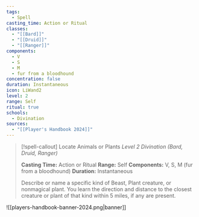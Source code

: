 ```yaml
---
tags:
  - Spell
casting_time: Action or Ritual
classes:
  - "[[Bard]]"
  - "[[Druid]]"
  - "[[Ranger]]"
components:
  - V
  - S
  - M
  - fur from a bloodhound
concentration: false
duration: Instantaneous
icon: LiWand2
level: 2
range: Self
ritual: true
schools:
  - Divination
sources: 
  - "[[Player's Handbook 2024]]"
---
```

>[!spell-callout] Locate Animals or Plants
>_Level 2 Divination (Bard, Druid, Ranger)_
>
>**Casting Time:** Action or Ritual
>**Range:** Self
>**Components:** V, S, M (fur from a bloodhound)
>**Duration:** Instantaneous
>
>Describe or name a specific kind of Beast, Plant creature, or nonmagical plant. You learn the direction and distance to the closest creature or plant of that kind within 5 miles, if any are present.


![[players-handbook-banner-2024.png|banner]]